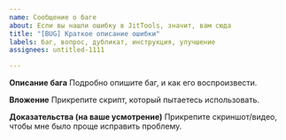 ```yaml
---
name: Сообщение о баге
about: Если вы нашли ошибку в JitTools, значит, вам сюда
title: "[BUG] Краткое описание ошибки"
labels: баг, вопрос, дубликат, инструкция, улучшение
assignees: untitled-1111

---
```


**Описание бага**
Подробно опишите баг, и как его воспроизвести.

**Вложение**
Прикрепите скрипт, который пытаетесь использовать.

**Доказательства (на ваше усмотрение)**
Прикрепите скриншот/видео, чтобы мне было проще исправить проблему.
